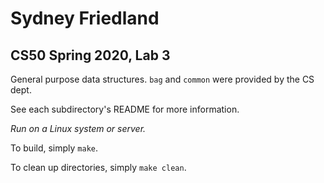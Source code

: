 # Sydney Friedland
## CS50 Spring 2020, Lab 3

General purpose data structures. `bag` and `common` were provided by the CS dept. 

See each subdirectory's README for more information. 

*Run on a Linux system or server.*

To build, simply `make`.

To clean up directories, simply `make clean`.